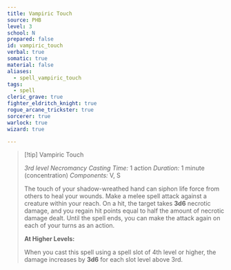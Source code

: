 ```yaml
---
title: Vampiric Touch
source: PHB
level: 3
school: N
prepared: false
id: vampiric_touch
verbal: true
somatic: true
material: false
aliases:
  - spell_vampiric_touch
tags:
  - spell
cleric_grave: true
fighter_eldritch_knight: true
rogue_arcane_trickster: true
sorcerer: true
warlock: true
wizard: true

---
```

>[!tip] Vampiric Touch
>
> *3rd level Necromancy*
> *Casting Time:* 1 action
> *Duration:* 1 minute (concentration)
> *Components:* V, S
>
>The touch of your shadow-wreathed hand can siphon life force from others to heal your wounds. Make a melee spell attack against a creature within your reach. On a hit, the target takes **3d6** necrotic damage, and you regain hit points equal to half the amount of necrotic damage dealt. Until the spell ends, you can make the attack again on each of your turns as an action.
>
>**At Higher Levels:**
>
>When you cast this spell using a spell slot of 4th level or higher, the damage increases by **3d6** for each slot level above 3rd.
>

